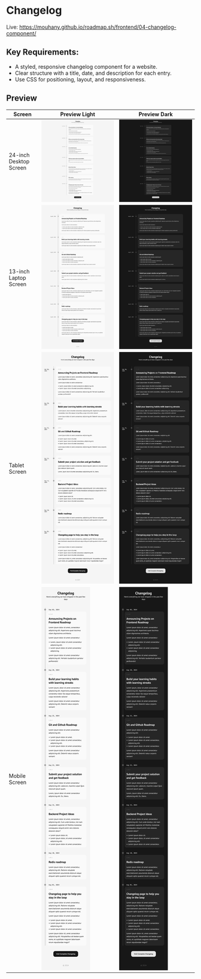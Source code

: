 # Changelog

Live: https://mouhany.github.io/roadmap.sh/frontend/04-changelog-component/

## Key Requirements:

- A styled, responsive changelog component for a website.
- Clear structure with a title, date, and description for each entry.
- Use CSS for positioning, layout, and responsiveness.

## Preview

| Screen                 | Preview Light                                   | Preview Dark                                  |
| ---------------------- | ----------------------------------------------- | --------------------------------------------- |
| 24-inch Desktop Screen | ![Desktop Light](./preview/04-light-desktop.png) | ![Desktop Dark](./preview/04-dark-desktop.png) |
| 13-inch Laptop Screen  | ![Laptop Light](./preview/04-light-laptop.png)   | ![Laptop Dark](./preview/04-dark-laptop.png)   |
| Tablet Screen          | ![Tablet Light](./preview/04-light-tablet.png)   | ![Tablet Dark](./preview/04-dark-tablet.png)   |
| Mobile Screen          | ![Mobile Light](./preview/04-light-mobile.png)   | ![Mobile Dark](./preview/04-dark-mobile.png)   |
